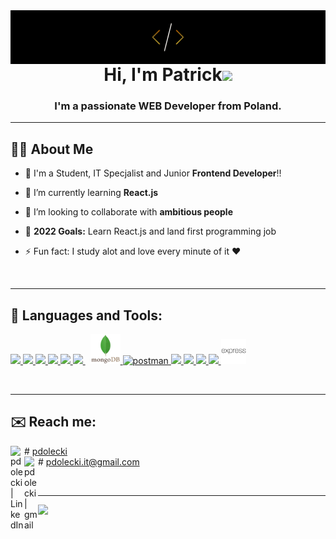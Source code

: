 <img align="left" alt="Patrick's logo" src="./logo.png" />

<h1 align="center">Hi, I'm Patrick<img src="https://raw.githubusercontent.com/MartinHeinz/MartinHeinz/master/wave.gif" width="30px"></h1>
<h3 align="center">I'm a passionate WEB Developer from Poland.</h3>


-----------------------------------------------------------------------------------------------------------------------------------------------------
## 🙋‍♂️ About Me

- 🔭 I'm a Student, IT Specjalist and Junior **Frontend Developer**!!

- 🌱 I’m currently learning **React.js**

- 👯 I’m looking to collaborate with **ambitious people**

- 🥅 **2022 Goals:** Learn React.js and land first programming job

- ⚡ Fun fact: I study alot and love every minute of it ❤

<br />

-----------------------------------------------------------------------------------------------------------------------------------------------------

## 🧰 Languages and Tools:
<p align="left"> 
    <a href="https://reactjs.org/" target="_blank"> <img src="https://img.icons8.com/color/48/000000/react-native.png"/> </a>
    <a href="https://developer.mozilla.org/en-US/docs/Web/JavaScript" target="_blank"> <img src="https://img.icons8.com/color/48/000000/javascript.png"/> </a> 
    <a href="https://www.w3.org/html/" target="_blank"> <img src="https://img.icons8.com/color/48/000000/html-5.png"/> </a> 
    <a href="https://www.w3schools.com/css/" target="_blank"> <img src="https://img.icons8.com/color/48/000000/css3.png"/> </a> 
    <a href="https://git-scm.com/" target="_blank"> <img src="https://img.icons8.com/color/48/000000/sass.png"/> </a> 
    <a style="padding-right:8px;" href="https://nodejs.org" target="_blank"> <img src="https://img.icons8.com/color/48/000000/nodejs.png"/> </a> 
    <a href="https://www.mongodb.com/" target="_blank"> <img src="https://raw.githubusercontent.com/devicons/devicon/master/icons/mongodb/mongodb-original-wordmark.svg" alt="mongodb" width="48" height="48"/> </a> 
    <a href="https://postman.com" target="_blank"> <img src="https://www.vectorlogo.zone/logos/getpostman/getpostman-icon.svg" alt="postman" width="45" height="45"/> </a>   
    <a href="https://git-scm.com/" target="_blank"> <img src="https://img.icons8.com/color/48/000000/git.png"/> </a>
    <a href="https://git-scm.com/" target="_blank"> <img src="https://img.icons8.com/color/48/000000/github.png"/> </a>
    <a href="https://git-scm.com/" target="_blank"> <img src="https://img.icons8.com/color/48/000000/npm.png"/> </a>
    <a href="https://redux.js.org" target="_blank"> <img src="https://img.icons8.com/color/48/000000/redux.png"/> </a>
    <a href="https://expressjs.com" target="_blank"> <img src="https://raw.githubusercontent.com/devicons/devicon/master/icons/express/express-original-wordmark.svg" alt="express" width="40" height="40"/> </a>
</p>

<br />

-----------------------------------------------------------------------------------------------------------------------------------------------------

## ✉️ Reach me:
#[<img align="left" alt="pdolecki | LinkedIn" width="22px" src="https://img.icons8.com/color/48/000000/linkedin.png" />][linkedin] [pdolecki][linkedin]
<br />
#[<img align="left" alt="pdolecki | gmail" width="22px" src="https://img.icons8.com/color/48/000000/gmail.png" />][gmail] pdolecki.it@gmail.com

[linkedin]: https://linkedin.com/in/pdolecki
[gmail]: mailto:pdolecki.it@gmail.com

<br />

-----------------------------------------------------------------------------------------------------------------------------------------------------


<img src="https://github-readme-stats.vercel.app/api?username=pdolecki" />

